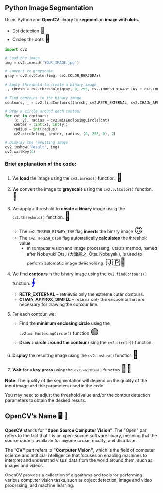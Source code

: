 ## Python Image Segmentation

Using Python and **OpenCV** library to **segment** an **image with dots.** 

* Dot detection <span style="font-size: 20px;">🔵</span>
* Circles the dots <span style="font-size: 25px;">🫥</span>

```py
import cv2

# Load the image
img = cv2.imread('YOUR_IMAGE.jpg')

# Convert to grayscale
gray = cv2.cvtColor(img, cv2.COLOR_BGR2GRAY)

# Apply threshold to create a binary image
_, thresh = cv2.threshold(gray, 0, 255, cv2.THRESH_BINARY_INV + cv2.THRESH_OTSU)

# Find contours in the binary image
contours, _ = cv2.findContours(thresh, cv2.RETR_EXTERNAL, cv2.CHAIN_APPROX_SIMPLE)

# Draw a circle around each contour
for cnt in contours:
    (x, y), radius = cv2.minEnclosingCircle(cnt)
    center = (int(x), int(y))
    radius = int(radius)
    cv2.circle(img, center, radius, (0, 255, 0), 2)

# Display the resulting image
cv2.imshow('Result', img)
cv2.waitKey(0)

```

### Brief explanation of the code:

1. We **load** the image using the `cv2.imread()` function. <span style="font-size: 27px;">📖

2. We convert the image to **grayscale** using the `cv2.cvtColor()` function. <span style="font-size: 27px;">🐺

3. We apply a threshold to **create a binary** image using the `cv2.threshold()` function. <span style="font-size: 27px;">🐼
    * The `cv2.THRESH_BINARY_INV` flag **inverts** the binary image <span style="font-size: 27px;">🙃
    * The `cv2.THRESH_OTSU` flag automatically **calculates** the threshold value.
        * In computer vision and image processing, Otsu's method, named after Nobuyuki Otsu (大津展之, Ōtsu Nobuyuki), is used to perform automatic image thresholding. <span style="font-size: 27px;">🇯🇵🏯

4. We find **contours** in the binary image using the `cv2.findContours()` function. <span style="color: blue; font-size: 30px;">∮
    * **RETR\_EXTERNAL** – retrieves only the extreme outer contours.
    * **CHAIN\_APPROX\_SIMPLE** – returns only the endpoints that are necessary for drawing the contour line.

5. For each contour, we:
    * Find the **minimum enclosing circle** using the `cv2.minEnclosingCircle()` function <span style="font-size: 27px;">🟢
    * **Draw a circle around the contour** using the `cv2.circle()` function.

6. **Display** the resulting image using the `cv2.imshow()` function <span style="font-size: 27px;">🎪

7. **Wait** for a **key press** using the `cv2.waitKey()` function <span style="font-size: 27px;">✋🏼

**Note:** The quality of the segmentation will depend on the quality of the input image and the parameters used in the code.

You may need to adjust the threshold value and/or the contour detection parameters to obtain the desired results.

## OpenCV's Name 🖥️ 👀

**OpenCV** stands for **"Open Source Computer Vision"**. The "Open" part refers to the fact that it is an open-source software library, meaning that the source code is available for anyone to use, modify, and distribute.

The **"CV"** part refers to **"Computer Vision"**, which is the field of computer science and artificial intelligence that focuses on enabling machines to interpret and understand visual data from the world around them, such as images and videos.

OpenCV provides a collection of algorithms and tools for performing various computer vision tasks, such as object detection, image and video processing, and machine learning.

